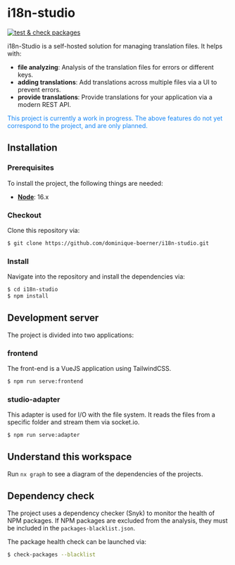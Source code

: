 # i18n-studio 
[![test & check packages](https://github.com/dominique-boerner/i18n-studio/actions/workflows/nodejs.yaml/badge.svg)](https://github.com/dominique-boerner/i18n-studio/actions/workflows/nodejs.yaml)

i18n-Studio is a self-hosted solution for managing translation files. It helps with:

* **file analyzing**: Analysis of the translation files for errors or different keys.
* **adding translations**: Add translations across multiple files via a UI to prevent errors.
* **provide translations**: Provide translations for your application via a modern REST API.

<span style="color: #1586F7">This project is currently a work in progress. The above features 
do not yet correspond to the project, and are only planned.</span>

## Installation

### Prerequisites

To install the project, the following things are needed:

* [**Node**](https://nodejs.org/en/download): 16.x

### Checkout

Clone this repository via:

```bash
$ git clone https://github.com/dominique-boerner/i18n-studio.git 
```

### Install

Navigate into the repository and install the dependencies via:

```bash
$ cd i18n-studio
$ npm install
```

## Development server

The project is divided into two applications:

### frontend

The front-end is a VueJS application using TailwindCSS.

```bash 
$ npm run serve:frontend
```

### studio-adapter

This adapter is used for I/O with the file system. It reads the files from a specific
folder and stream them via socket.io.

```bash 
$ npm run serve:adapter
```

## Understand this workspace

Run `nx graph` to see a diagram of the dependencies of the projects.

## Dependency check

The project uses a dependency checker (Snyk) to monitor the health of NPM packages. 
If NPM packages are excluded from the analysis, they must be included in the 
```packages-blacklist.json```.

The package health check can be launched via:

```bash 
$ check-packages --blacklist
```
